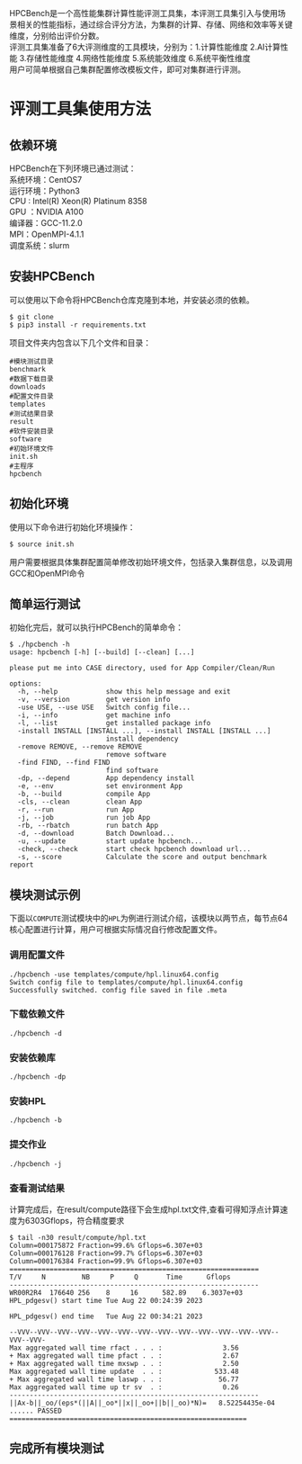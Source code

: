 HPCBench是一个高性能集群计算性能评测工具集，本评测工具集引入与使用场景相关的性能指标，通过综合评分方法，为集群的计算、存储、网络和效率等关键维度，分别给出评价分数。    
评测工具集准备了6大评测维度的工具模块，分别为：1.计算性能维度 2.AI计算性能 3.存储性能维度 4.网络性能维度 5.系统能效维度 6.系统平衡性维度    
用户可简单根据自己集群配置修改模板文件，即可对集群进行评测。

# 评测工具集使用方法

## 依赖环境
HPCBench在下列环境已通过测试：  
系统环境：CentOS7   
运行环境：Python3   
CPU : Intel(R) Xeon(R) Platinum 8358   
GPU ：NVIDIA A100   
编译器：GCC-11.2.0  
MPI：OpenMPI-4.1.1  
调度系统：slurm

## 安装HPCBench
可以使用以下命令将HPCBench仓库克隆到本地，并安装必须的依赖。

```
$ git clone
$ pip3 install -r requirements.txt
```    

项目文件夹内包含以下几个文件和目录：

```
#模块测试目录
benchmark 
#数据下载目录
downloads
#配置文件目录
templates
#测试结果目录
result
#软件安装目录
software
#初始环境文件
init.sh
#主程序
hpcbench
```

## 初始化环境
使用以下命令进行初始化环境操作：

```
$ source init.sh
```

用户需要根据具体集群配置简单修改初始环境文件，包括录入集群信息，以及调用GCC和OpenMPI命令

## 简单运行测试
初始化完后，就可以执行HPCBench的简单命令：

```
$ ./hpcbench -h
usage: hpcbench [-h] [--build] [--clean] [...]

please put me into CASE directory, used for App Compiler/Clean/Run

options:
  -h, --help            show this help message and exit
  -v, --version         get version info
  -use USE, --use USE   Switch config file...
  -i, --info            get machine info
  -l, --list            get installed package info
  -install INSTALL [INSTALL ...], --install INSTALL [INSTALL ...]
                        install dependency
  -remove REMOVE, --remove REMOVE
                        remove software
  -find FIND, --find FIND
                        find software
  -dp, --depend         App dependency install
  -e, --env             set environment App
  -b, --build           compile App
  -cls, --clean         clean App
  -r, --run             run App
  -j, --job             run job App
  -rb, --rbatch         run batch App
  -d, --download        Batch Download...
  -u, --update          start update hpcbench...
  -check, --check       start check hpcbench download url...
  -s, --score           Calculate the score and output benchmark report

```
## 模块测试示例
下面以``COMPUTE``测试模块中的``HPL``为例进行测试介绍，该模块以两节点，每节点64核心配置进行计算，用户可根据实际情况自行修改配置文件。
### 调用配置文件

```
./hpcbench -use templates/compute/hpl.linux64.config
Switch config file to templates/compute/hpl.linux64.config
Successfully switched. config file saved in file .meta
```

### 下载依赖文件

```
./hpcbench -d
```

### 安装依赖库

```
./hpcbench -dp
```

### 安装HPL

```
./hpcbench -b
```

### 提交作业

```
./hpcbench -j
```

### 查看测试结果
计算完成后，在result/compute路径下会生成hpl.txt文件,查看可得知浮点计算速度为6303Gflops，符合精度要求

```
$ tail -n30 result/compute/hpl.txt
Column=000175872 Fraction=99.6% Gflops=6.307e+03
Column=000176128 Fraction=99.7% Gflops=6.307e+03
Column=000176384 Fraction=99.9% Gflops=6.307e+03
==============================================================
T/V     N         NB     P     Q       Time      Gflops
--------------------------------------------------------------
WR00R2R4  176640 256    8     16      582.89    6.3037e+03
HPL_pdgesv() start time Tue Aug 22 00:24:39 2023

HPL_pdgesv() end time   Tue Aug 22 00:34:21 2023

--VVV--VVV--VVV--VVV--VVV--VVV--VVV--VVV--VVV--VVV--VVV--VVV--VVV--VVV--VVV-
Max aggregated wall time rfact . . . :               3.56
+ Max aggregated wall time pfact . . :               2.67
+ Max aggregated wall time mxswp . . :               2.50
Max aggregated wall time update  . . :             533.48
+ Max aggregated wall time laswp . . :              56.77
Max aggregated wall time up tr sv  . :               0.26
--------------------------------------------------------------
||Ax-b||_oo/(eps*(||A||_oo*||x||_oo+||b||_oo)*N)=   8.52254435e-04 ...... PASSED
===========================================================
```

## 完成所有模块测试
